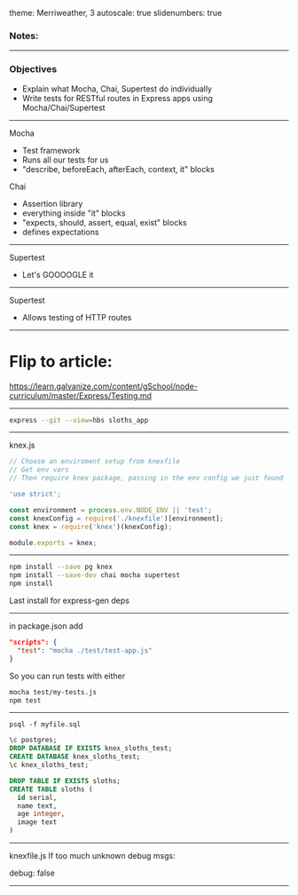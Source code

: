 theme: Merriweather, 3
autoscale: true
slidenumbers: true
<!-- @author: Pete Silva -->

### Notes:

---

### Objectives
- Explain what Mocha, Chai, Supertest do individually
- Write tests for RESTful routes in Express apps using Mocha/Chai/Supertest

---

Mocha
  - Test framework
  - Runs all our tests for us
  - "describe, beforeEach, afterEach, context, it" blocks

Chai
  - Assertion library
  - everything inside "it" blocks
  - "expects, should, assert, equal, exist" blocks
  - defines expectations

---

Supertest
  - Let's GOOOOGLE it

---

Supertest
  - Allows testing of HTTP routes

---

# Flip to article:

https://learn.galvanize.com/content/gSchool/node-curriculum/master/Express/Testing.md

---

```bash
express --git --view=hbs sloths_app
```

---

knex.js

```javascript
// Choose an enviroment setup from knexfile
// Get env vars
// Then require knex package, passing in the env config we just found

'use strict';

const environment = process.env.NODE_ENV || 'test';
const knexConfig = require('./knexfile')[environment];
const knex = require('knex')(knexConfig);

module.exports = knex;
```

---

```bash
npm install --save pg knex
npm install --save-dev chai mocha supertest
npm install
```
Last install for express-gen deps

---

in package.json add

```json
"scripts": {
  "test": "mocha ./test/test-app.js"
}
```

So you can run tests with either

```bash
mocha test/my-tests.js
npm test
```

---
`psql -f myfile.sql`

```sql
\c postgres;
DROP DATABASE IF EXISTS knex_sloths_test;
CREATE DATABASE knex_sloths_test;
\c knex_sloths_test;

DROP TABLE IF EXISTS sloths;
CREATE TABLE sloths (
  id serial,
  name text,
  age integer,
  image text
)
```

---

knexfile.js
If too much unknown debug msgs:

debug: false

---
